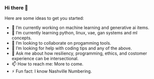 ### Hi there 👋



Here are some ideas to get you started:

- 🔭 I’m currently working on machine learning and generative ai items.
- 🌱 I’m currently learning python, linux, vae, gan systems and ml concepts. 
- 👯 I’m looking to collaborate on progamming tools.
- 🤔 I’m looking for help with coding tips and any of the above.
- 💬 Ask me about how resiliency, programming, ethics, and costomer experience can be intersectional. 
- 📫 How to reach me: More to come.
- ⚡ Fun fact: I know Nashville Numbering.

